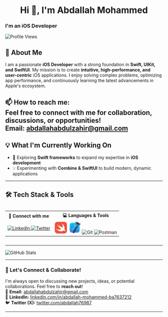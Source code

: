 <h1 align="center">Hi 👋, I'm Abdallah Mohammed</h1>
<h3 align="left">I'm an iOS Developer</h3>
<p align="left">
  <img src="https://komarev.com/ghpvc/?username=abdallah-7698&label=Profile%20views&color=0e75b6&style=flat" alt="Profile Views" />
</p>

## 🚀 About Me
I am a passionate **iOS Developer** with a strong foundation in **Swift, UIKit, and SwiftUI**. My mission is to create **intuitive, high-performance, and user-centric** iOS applications. I enjoy solving complex problems, optimizing app performance, and continuously learning the latest advancements in Apple's ecosystem. 

📫 **How to reach me:**  
Feel free to connect with me for collaboration, discussions, or opportunities!  
**Email:** [abdallahabdulzahir@gmail.com](mailto:abdallahabdulzahir@gmail.com)  
---
## 💡 What I'm Currently Working On
- 🚀 Exploring **Swift frameworks** to expand my expertise in **iOS development**  
- 💡 Experimenting with **Combine & SwiftUI** to build modern, dynamic applications  
---
## 🛠 Tech Stack & Tools
<table align="left">
  <tr>
    <th align="center">📢 Connect with me</th>
    <th align="center">💻 Languages & Tools</th>
  </tr>
  <tr>
    <td align="center">
      <a href="https://www.linkedin.com/in/abdallah-mohammed-ba7637212/" target="_blank">
        <img src="https://raw.githubusercontent.com/rahuldkjain/github-profile-readme-generator/master/src/images/icons/Social/linked-in-alt.svg" alt="LinkedIn" height="30" width="40"/>
      </a>
      <a href="https://x.com/abdallah76987" target="_blank">
        <img src="https://raw.githubusercontent.com/rahuldkjain/github-profile-readme-generator/master/src/images/icons/Social/twitter.svg" alt="Twitter" height="30" width="40"/>
      </a>
    </td>
    <td align="center">
      <img src="https://raw.githubusercontent.com/devicons/devicon/master/icons/swift/swift-original.svg" alt="Swift" width="40" height="40"/>
      <img src="https://raw.githubusercontent.com/devicons/devicon/master/icons/xcode/xcode-original.svg" alt="Xcode" width="40" height="40"/>
      <img src="https://www.vectorlogo.zone/logos/git-scm/git-scm-icon.svg" alt="Git" width="40" height="40"/>
      <img src="https://www.vectorlogo.zone/logos/getpostman/getpostman-icon.svg" alt="Postman" width="40" height="40"/>
    </td>
  </tr>
</table>

<br clear="left"/>

---
<p align="left">
  <img src="https://github-readme-stats.vercel.app/api?username=abdallah-7698&show_icons=true&locale=en" alt="GitHub Stats" />
</p>

---

### 🚀 Let's Connect & Collaborate!
I'm always open to discussing new projects, ideas, or potential collaborations. Feel free to **reach out**!  
📩 **Email:** [abdallahabdulzahir@gmail.com](mailto:abdallahabdulzahir@gmail.com)  
🔗 **LinkedIn:** [linkedin.com/in/abdallah-mohammed-ba7637212](https://www.linkedin.com/in/abdallah-mohammed-ba7637212/)  
🐦 **Twitter (X):** [twitter.com/abdallah76987](https://x.com/abdallah76987)  

---
